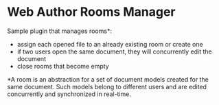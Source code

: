 Web Author Rooms Manager
=================================

Sample plugin that manages rooms*:
- assign each opened file to an already existing room or create one
- if two users open the same document, they will concurrently edit the document
- close rooms that become empty 

*A room is an abstraction for a set of document models created for the same document.
Such models belong to different users and are edited concurrently and synchronized in real-time.